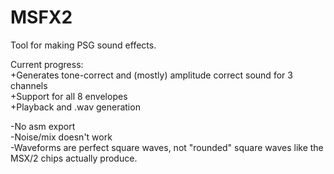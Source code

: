 # MSFX2

Tool for making PSG sound effects.

Current progress:<br>
+Generates tone-correct and (mostly) amplitude correct sound for 3 channels<br>
+Support for all 8 envelopes<br>
+Playback and .wav generation<br>

-No asm export<br>
-Noise/mix doesn't work<br>
-Waveforms are perfect square waves, not "rounded" square waves like the MSX/2 chips actually produce.<br>
